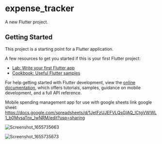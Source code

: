# expense_tracker

A new Flutter project.

## Getting Started

This project is a starting point for a Flutter application.

A few resources to get you started if this is your first Flutter project:

- [Lab: Write your first Flutter app](https://docs.flutter.dev/get-started/codelab)
- [Cookbook: Useful Flutter samples](https://docs.flutter.dev/cookbook)

For help getting started with Flutter development, view the
[online documentation](https://docs.flutter.dev/), which offers tutorials,
samples, guidance on mobile development, and a full API reference.

Mobile spending management app for use with google sheets
link google sheet: https://docs.google.com/spreadsheets/d/1JetFzUJEFVLQsGlAQ_lCtgVWWL1_b0MvsaTnx_IwNRM/edit?usp=sharing

![Screenshot_1655735663](https://user-images.githubusercontent.com/48725946/174625490-5c3fc087-afd4-4f28-b185-f1c7777a9ce0.png)

![Screenshot_1655735673](https://user-images.githubusercontent.com/48725946/174625497-a174ce7e-ae63-45cf-9ed5-840b7f713c3d.png)
